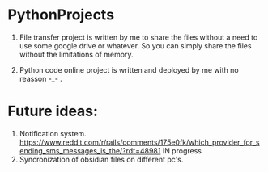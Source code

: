 # PythonProjects

1. File transfer project is written by me to share the files without a need to use some google drive or whatever. So you can simply share the files without the limitations of memory.

2. Python code online project is written and deployed by me with no reasson -_- .


# Future ideas:

1. Notification system. https://www.reddit.com/r/rails/comments/175e0fk/which_provider_for_sending_sms_messages_is_the/?rdt=48981 IN progress
2. Syncronization of obsidian files on different pc's.
